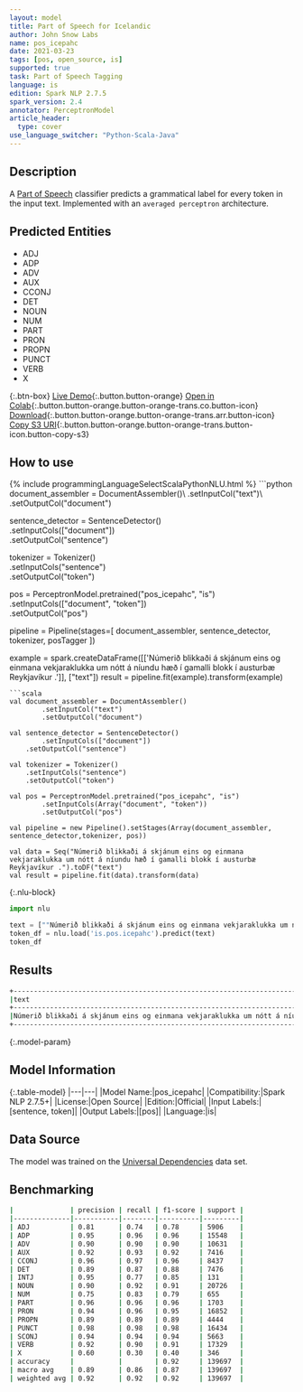 ```yaml
---
layout: model
title: Part of Speech for Icelandic
author: John Snow Labs
name: pos_icepahc
date: 2021-03-23
tags: [pos, open_source, is]
supported: true
task: Part of Speech Tagging
language: is
edition: Spark NLP 2.7.5
spark_version: 2.4
annotator: PerceptronModel
article_header:
  type: cover
use_language_switcher: "Python-Scala-Java"
---
```


## Description

A [Part of Speech](https://en.wikipedia.org/wiki/Part_of_speech) classifier predicts a grammatical label for every token in the input text. Implemented with an `averaged perceptron` architecture.

## Predicted Entities

- ADJ
- ADP
- ADV
- AUX
- CCONJ
- DET
- NOUN
- NUM
- PART
- PRON
- PROPN
- PUNCT
- VERB
- X

{:.btn-box}
[Live Demo](https://demo.johnsnowlabs.com/public/GRAMMAR_EN/){:.button.button-orange}
[Open in Colab](https://colab.research.google.com/github/JohnSnowLabs/spark-nlp-workshop/blob/master/tutorials/streamlit_notebooks/GRAMMAR_EN.ipynb){:.button.button-orange.button-orange-trans.co.button-icon}
[Download](https://s3.amazonaws.com/auxdata.johnsnowlabs.com/public/models/pos_icepahc_is_2.7.5_2.4_1616509019245.zip){:.button.button-orange.button-orange-trans.arr.button-icon}
[Copy S3 URI](s3://auxdata.johnsnowlabs.com/public/models/pos_icepahc_is_2.7.5_2.4_1616509019245.zip){:.button.button-orange.button-orange-trans.button-icon.button-copy-s3}

## How to use



<div class="tabs-box" markdown="1">
{% include programmingLanguageSelectScalaPythonNLU.html %}
```python
document_assembler = DocumentAssembler()\
  .setInputCol("text")\
  .setOutputCol("document")

sentence_detector = SentenceDetector()\
  .setInputCols(["document"])\
  .setOutputCol("sentence")

tokenizer = Tokenizer()\
    .setInputCols("sentence")\
    .setOutputCol("token")

pos = PerceptronModel.pretrained("pos_icepahc", "is")\
  .setInputCols(["document", "token"])\
  .setOutputCol("pos")

pipeline = Pipeline(stages=[
  document_assembler,
  sentence_detector,
  tokenizer,
  posTagger
])

example = spark.createDataFrame([['Númerið blikkaði á skjánum eins og einmana vekjaraklukka um nótt á níundu hæð í gamalli blokk í austurbæ Reykjavíkur .']], ["text"])
result = pipeline.fit(example).transform(example)
```
```scala
val document_assembler = DocumentAssembler()
        .setInputCol("text")
        .setOutputCol("document")

val sentence_detector = SentenceDetector()
        .setInputCols(["document"])
	.setOutputCol("sentence")

val tokenizer = Tokenizer()
    .setInputCols("sentence")
    .setOutputCol("token")

val pos = PerceptronModel.pretrained("pos_icepahc", "is")
        .setInputCols(Array("document", "token"))
        .setOutputCol("pos")

val pipeline = new Pipeline().setStages(Array(document_assembler, sentence_detector,tokenizer, pos))

val data = Seq("Númerið blikkaði á skjánum eins og einmana vekjaraklukka um nótt á níundu hæð í gamalli blokk í austurbæ Reykjavíkur .").toDF("text")
val result = pipeline.fit(data).transform(data)
```

{:.nlu-block}
```python
import nlu

text = [""Númerið blikkaði á skjánum eins og einmana vekjaraklukka um nótt á níundu hæð í gamalli blokk í austurbæ Reykjavíkur .""]
token_df = nlu.load('is.pos.icepahc').predict(text)
token_df
```
</div>

## Results

```bash
+----------------------------------------------------------------------------------------------------------------------+-----------------------------------------------------------------------------------------------------------------+
|text                                                                                                                  |result                                                                                                           |
+----------------------------------------------------------------------------------------------------------------------+-----------------------------------------------------------------------------------------------------------------+
|Númerið blikkaði á skjánum eins og einmana vekjaraklukka um nótt á níundu hæð í gamalli blokk í austurbæ Reykjavíkur .|[NOUN, VERB, ADP, NOUN, ADV, ADP, ADJ, NOUN, ADP, NOUN, ADP, ADJ, NOUN, ADP, ADJ, NOUN, ADP, PROPN, PROPN, PUNCT]|
+----------------------------------------------------------------------------------------------------------------------+-----------------------------------------------------------------------------------------------------------------+
```

{:.model-param}
## Model Information

{:.table-model}
|---|---|
|Model Name:|pos_icepahc|
|Compatibility:|Spark NLP 2.7.5+|
|License:|Open Source|
|Edition:|Official|
|Input Labels:|[sentence, token]|
|Output Labels:|[pos]|
|Language:|is|

## Data Source

The model was trained on the [Universal Dependencies](https://www.universaldependencies.org) data set.

## Benchmarking

```bash
|              | precision | recall | f1-score | support |
|--------------|-----------|--------|----------|---------|
| ADJ          | 0.81      | 0.74   | 0.78     | 5906    |
| ADP          | 0.95      | 0.96   | 0.96     | 15548   |
| ADV          | 0.90      | 0.90   | 0.90     | 10631   |
| AUX          | 0.92      | 0.93   | 0.92     | 7416    |
| CCONJ        | 0.96      | 0.97   | 0.96     | 8437    |
| DET          | 0.89      | 0.87   | 0.88     | 7476    |
| INTJ         | 0.95      | 0.77   | 0.85     | 131     |
| NOUN         | 0.90      | 0.92   | 0.91     | 20726   |
| NUM          | 0.75      | 0.83   | 0.79     | 655     |
| PART         | 0.96      | 0.96   | 0.96     | 1703    |
| PRON         | 0.94      | 0.96   | 0.95     | 16852   |
| PROPN        | 0.89      | 0.89   | 0.89     | 4444    |
| PUNCT        | 0.98      | 0.98   | 0.98     | 16434   |
| SCONJ        | 0.94      | 0.94   | 0.94     | 5663    |
| VERB         | 0.92      | 0.90   | 0.91     | 17329   |
| X            | 0.60      | 0.30   | 0.40     | 346     |
| accuracy     |           |        | 0.92     | 139697  |
| macro avg    | 0.89      | 0.86   | 0.87     | 139697  |
| weighted avg | 0.92      | 0.92   | 0.92     | 139697  |
```